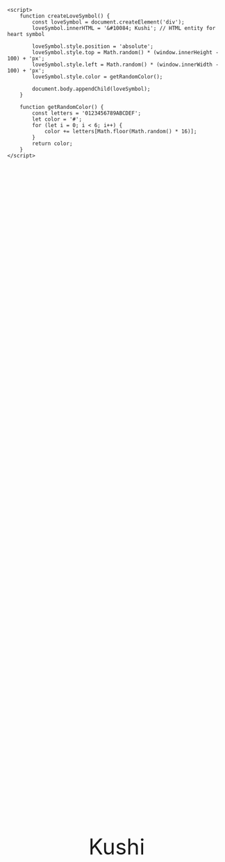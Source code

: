 <!DOCTYPE html>
<html>
<head>
    <title>Love Symbol</title>
    <style>
        #loveSymbol {
            font-size: 50px;
            position: absolute;
            top: 50%;
            left: 50%;
            transform: translate(-50%, -50%);
            cursor: pointer;
        }
    </style>
</head>
<body>
    <div id="loveSymbol" onclick="createLoveSymbol()">Kushi</div>

    <script>
        function createLoveSymbol() {
            const loveSymbol = document.createElement('div');
            loveSymbol.innerHTML = '&#10084; Kushi'; // HTML entity for heart symbol

            loveSymbol.style.position = 'absolute';
            loveSymbol.style.top = Math.random() * (window.innerHeight - 100) + 'px';
            loveSymbol.style.left = Math.random() * (window.innerWidth - 100) + 'px';
            loveSymbol.style.color = getRandomColor();

            document.body.appendChild(loveSymbol);
        }

        function getRandomColor() {
            const letters = '0123456789ABCDEF';
            let color = '#';
            for (let i = 0; i < 6; i++) {
                color += letters[Math.floor(Math.random() * 16)];
            }
            return color;
        }
    </script>
</body>
</html>
